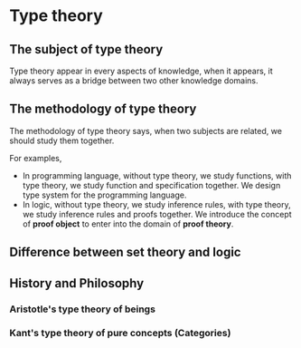 # Type theory

## The subject of type theory

Type theory appear in every aspects of knowledge,
when it appears, it always serves as a bridge between two other knowledge domains.

## The methodology of type theory

The methodology of type theory says,
when two subjects are related, we should study them together.

For examples,
- In programming language,
  without type theory, we study functions,
  with type theory, we study function and specification together.
  We design type system for the programming language.
- In logic,
  without type theory, we study inference rules,
  with type theory, we study inference rules and proofs together.
  We introduce the concept of **proof object** to enter into the domain of **proof theory**.

## Difference between set theory and logic

## History and Philosophy

### Aristotle's type theory of beings

### Kant's type theory of pure cоncepts (Categories)
